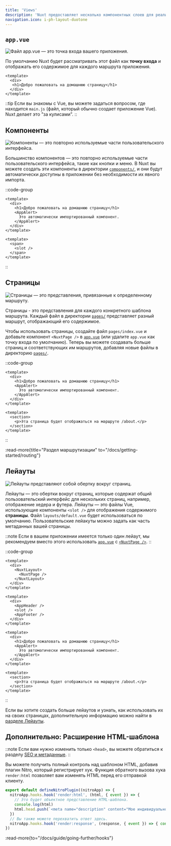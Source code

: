 ```yaml
---
title: 'Views'
description: 'Nuxt предоставляет несколько компонентных слоев для реализации пользовательского интерфейса вашего приложения.'
navigation.icon: i-ph-layout-duotone
---
```


## `app.vue`

![Файл app.vue — это точка входа вашего приложения.](/assets/docs/getting-started/views/app.svg)

По умолчанию Nuxt будет рассматривать этот файл как **точку входа** и отображать его содержимое для каждого маршрута приложения.

```vue [app.vue]
<template>
  <div>
   <h1>Добро пожаловать на домашнюю страницу</h1>
  </div>
</template>
```

::tip
Если вы знакомы с Vue, вы можете задаться вопросом, где находится `main.js` (файл, который обычно создает приложение Vue). Nuxt делает это "за кулисами".
::

## Компоненты

![Компоненты — это повторно используемые части пользовательского интерфейса.](/assets/docs/getting-started/views/components.svg)

Большинство компонентов — это повторно используемые части пользовательского интерфейса, такие как кнопки и меню. В Nuxt вы можете создать эти компоненты в директории [`components/`](/docs/guide/directory-structure/components), и они будут автоматически доступны в приложении без необходимости их явного импорта.

::code-group

```vue [app.vue]
<template>
  <div>
    <h1>Добро пожаловать на домашнюю страницу</h1>
    <AppAlert>
      Это автоматически импортированный компонент.
    </AppAlert>
  </div>
</template>
```

```vue [components/AppAlert.vue]
<template>
  <span>
    <slot />
  </span>
</template>
```

::

## Страницы

![Страницы — это представления, привязанные к определенному маршруту.](/assets/docs/getting-started/views/pages.svg)

Страницы - это представления для каждого конкретного шаблона маршрута. Каждый файл в директории [`pages/`](/docs/guide/directory-structure/pages) представляет разный маршрут, отображающий его содержимое.

Чтобы использовать страницы, создайте файл `pages/index.vue` и добавьте компонент `<NuxtPage />` в [`app.vue`](/docs/guide/directory-structure/app) (или удалите `app.vue` как точку входа по умолчанию). Теперь вы можете создавать больше страниц и соответствующих им маршрутов, добавляя новые файлы в директорию [`pages/`](/docs/guide/directory-structure/pages).

::code-group

```vue [pages/index.vue]
<template>
  <div>
    <h1>Добро пожаловать на домашнюю страницу</h1>
    <AppAlert>
      Это автоматически импортированный компонент.
    </AppAlert>
  </div>
</template>
```

```vue [pages/about.vue]
<template>
  <section>
    <p>Эта страница будет отображаться на маршруте /about.</p>
  </section>
</template>
```

::

:read-more{title="Раздел маршрутизации" to="/docs/getting-started/routing"}

## Лейауты

![Лейауты представляют собой обертку вокруг страниц.](/assets/docs/getting-started/views/layouts.svg)

Лейауты — это обертки вокруг страниц, которые содержат общий пользовательский интерфейс для нескольких страниц, например, отображение хедера и футера. Лейауты — это файлы Vue, использующие компоненты `<slot />` для отображения содержимого **страницы**. Файл `layouts/default.vue` будет использоваться по умолчанию. Пользовательские лейакуты можно задать как часть метаданных вашей страницы.

::note
Если в вашем приложении имеется только один лейаут, мы рекомендуем вместо этого использовать [`app.vue`](/docs/guide/directory-structure/app) с [`<NuxtPage />`](/docs/api/components/nuxt-page).
::

::code-group

```vue [app.vue]
<template>
  <div>
    <NuxtLayout>
      <NuxtPage />
    </NuxtLayout>
  </div>
</template>
```

```vue [layouts/default.vue]
<template>
  <div>
    <AppHeader />
    <slot />
    <AppFooter />
  </div>
</template>
```

```vue [pages/index.vue]
<template>
  <div>
    <h1>Добро пожаловать на домашнюю страницу</h1>
    <AppAlert>
      Это автоматически импортированный компонент.
    </AppAlert>
  </div>
</template>
```

```vue [pages/about.vue]
<template>
  <section>
    <p>Эта страница будет отображаться на маршруте /about.</p>
  </section>
</template>
```

::

Если вы хотите создать больше лейаутов и узнать, как использовать их на своих страницах, дополнительную информацию можно найти в [разделе Лейауты](/docs/guide/directory-structure/layouts).

## Дополнительно: Расширение HTML-шаблона

::note
Если вам нужно изменить только `<head>`, вы можете обратиться к разделу [SEO и метаданные](/docs/getting-started/seo-meta).
::

Вы можете получить полный контроль над шаблоном HTML, добавив плагин Nitro, который регистрирует хук.
Функция обратного вызова хука `render:html` позволяет вам изменять HTML перед его отправкой клиенту.

```ts twoslash [server/plugins/extend-html.ts]
export default defineNitroPlugin((nitroApp) => {
  nitroApp.hooks.hook('render:html', (html, { event }) => {
    // Это будет объектное представление HTML-шаблона.
    console.log(html)
    html.head.push(`<meta name="description" content="Мое индивидуальное описание" />`)
  })
  // Вы также можете перехватить ответ здесь.
  nitroApp.hooks.hook('render:response', (response, { event }) => { console.log(response) })
})
```

:read-more{to="/docs/guide/going-further/hooks"}
